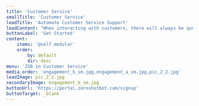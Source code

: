 ```yaml
---
title: 'Customer Service'
smallTitle: 'Customer Service'
leadTitle: 'Automate Customer Service Support'
leadContent: "When interacting with customers, there will always be questions that are frequently asked. These questions often require answers that are repetitive, and\nresponding to them each time they are asked may be time a rather time-consuming task for customer service representatives. Chatbots are able to provide\nautomated, highly accurate and empathetic answers in an instant, creating a highly personalized, more efficient user experience."
buttonLabel: 'Get Started'
content:
    items: '@self.modular'
    order:
        by: default
        dir: desc
menu: 'ZSB in Customer Service'
media_order: 'engagement_b_sm.jpg,engagement_a_sm.jpg,pic_2_2.jpg'
leadImage: pic_2_2.jpg
secondaryImage: engagement_b_sm.jpg
buttonUrl: 'https://portal.zeroshotbot.com/signup'
buttonTarget: _blank
---
```


